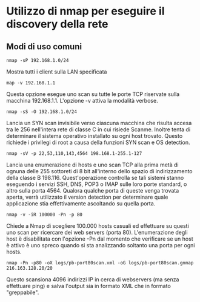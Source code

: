 # Utilizzo di nmap per eseguire il discovery della rete


## Modi di uso comuni


````nmap -sP 192.168.1.0/24````

Mostra tutti i client sulla LAN specificata

````map -v 192.168.1.1````

Questa opzione esegue uno scan su tutte le porte TCP riservate sulla macchina 192.168.1.1. L'opzione -v attiva la modalità verbose.


````nmap -sS -O 192.168.1.0/24````

Lancia un SYN scan invisibile verso ciascuna macchina che risulta accesa tra le 256 nell'intera rete di classe C in cui risiede Scanme. Inoltre tenta di determinare il sistema operativo installato su ogni host trovato. Questo richiede i privilegi di root a causa della funzioni SYN scan e OS detection.

````nmap -sV -p 22,53,110,143,4564 198.168.1-255.1-127````

Lancia una enumerazione di hosts e uno scan TCP alla prima metà di ognuna delle 255 sottoreti di 8 bit all'interno dello spazio di indirizzamento della classe B 198.116. Quest'operazione controlla se tali sistemi stanno eseguendo i servizi SSH, DNS, POP3 o IMAP sulle loro porte standard, o altro sulla porta 4564. Qualora qualche porta di queste venga trovata aperta, verrà utilizzato il version detection per determinare quale applicazione stia effettivamente ascoltando su quella porta.

````nmap -v -iR 100000 -Pn -p 80````

Chiede a Nmap di scegliere 100.000 hosts casuali ed effettuare su questi uno scan per ricercare dei web servers (porta 80). L'enumerazione degli host è disabilitata con l'opzione -Pn dal momento che verificare se un host è attivo è uno spreco quando si sta analizzando soltanto una porta per ogni hosts.

````nmap -Pn -p80 -oX logs/pb-port80scan.xml -oG logs/pb-port80scan.gnmap 216.163.128.20/20````

Questo scansiona 4096 indirizzi IP in cerca di webservers (ma senza effettuare ping) e salva l'output sia in formato XML che in formato "greppabile".


